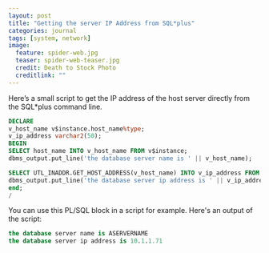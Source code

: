 ```yaml
---
layout: post
title: "Getting the server IP Address from SQL*plus"
categories: journal
tags: [system, network]
image:
  feature: spider-web.jpg
  teaser: spider-web-teaser.jpg
  credit: Death to Stock Photo
  creditlink: ""
---
```

Here’s a small script to get the IP address of the host server directly from the SQL*plus command line.

``` SQL
DECLARE
v_host_name v$instance.host_name%type;
v_ip_address varchar2(50);
BEGIN
SELECT host_name INTO v_host_name FROM v$instance;
dbms_output.put_line('the database server name is ' || v_host_name);

SELECT UTL_INADDR.GET_HOST_ADDRESS(v_host_name) INTO v_ip_address FROM DUAL;
dbms_output.put_line('the database server ip address is ' || v_ip_address);
end;
/
```

You can use this PL/SQL block in a script for example.
Here's an output of the script:

``` SQL
the database server name is ASERVERNAME
the database server ip address is 10.1.1.71
```
